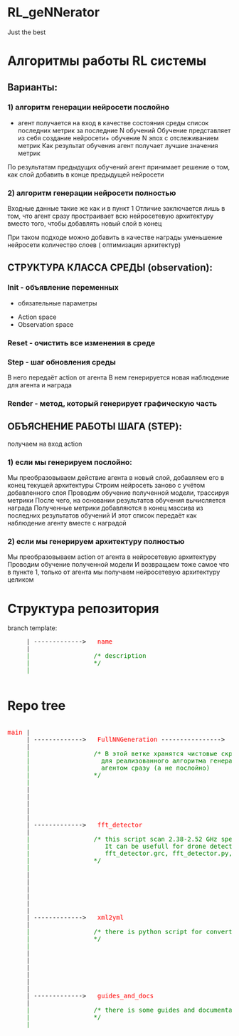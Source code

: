 # RL_geNNerator
Just the best<br>

# Алгоритмы работы RL системы 

## Варианты:

### 1) алгоритм генерации нейросети послойно 

- агент получается на вход в качестве состояния среды список последних метрик за последние N обучений
Обучение представляет из себя создание нейросети+ обучение N эпох с отслеживанием метрик
Как результат обучения агент получает лучшие значения метрик

По результатам предыдущих обучений агент принимает решение о том, как слой добавить в конце предыдущей нейросети

### 2) алгоритм генерации нейросети полностью

Входные данные такие же как и в пункт 1
Отличие заключается лишь в том, что агент сразу простраивает всю нейросетевую архитектуру вместо того, чтобы добавлять новый слой в конец

При таком подходе можно добавить в качестве награды уменьшение нейросети количество слоев ( оптимизация архитектур)

## СТРУКТУРА КЛАССА СРЕДЫ (observation):
### Init - объявление переменных 
- обязательные параметры 
* Action space
* Observation space
### Reset - очистить все изменения в среде
### Step - шаг обновления среды
В него передаёт action от агента
В нем генерируется новая наблюдение для агента и награда
### Render - метод, который генерирует графическую часть

## ОБЪЯСНЕНИЕ РАБОТЫ ШАГА (STEP):
получаем на вход action
### 1) если мы генерируем послойно:
Мы преобразовываем действие агента в новый слой, добавляем его в конец текущей архитектуры
Строим нейросеть заново с учётом добавленного слоя
Проводим обучение полученной модели, трассируя метрики
После чего, на основании результатов обучения вычисляется награда 
Полученные метрики добавляются в конец массива из последних результатов обучений 
И этот список передаёт как наблюдение агенту вместе с наградой

### 2) если мы генерируем архитектуру полностью
Мы преобразовываем action от агента в нейросетевую архитектуру
Проводим обучение полученной модели
И возвращаем тоже самое что в пункте 1, только от агента мы получаем нейросетевую архитектуру целиком

# Структура репозитория
branch template:
<pre>
     | ------------->  <span style="color: red"> name </span>
     | <span style="color: green">
     |                 /* description
     |                 */
     |</span> 

</pre>
# Repo tree
<pre>

<span style="color: red">main </span>|
     | ------------->  <span style="color: red"> FullNNGeneration </span>----------------> <span style="color: blue"> </span>
     |<span style="color: green">                                                          | /* Здесь разработка кастомной среды 
     |                 /* В этой ветке хранятся чистовые скрипты                           |
     |                   для реализованного алгоритма генерации всей нейросети             |
     |                   агентом сразу (а не послойно)                                     |
     |                 */                                                                  | */
     |</span>  
     |
     |
     |
     |
     |
     | ------------->  <span style="color: red"> fft_detector </span>
     | <span style="color: green">
     |                 /* this script scan 2.38-2.52 GHz spectrum
     |                    It can be usefull for drone detection by spectrum
     |                    fft_detector.grc, fft_detector.py, required files
     |                 */
     |</span> 
     |
     |
     |
     |
     |
     |
     | ------------->  <span style="color: red"> xml2yml </span>
     | <span style="color: green">
     |                 /* there is python script for converting xml to yml
     |                 */
     |</span> 
     |
     |
     |
     |
     |
     |
     | ------------->  <span style="color: red"> guides_and_docs </span>
     | <span style="color: green">
     |                 /* there is some guides and documentation 
     |                 */
     |</span> 

</pre>
